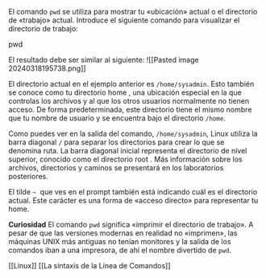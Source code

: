 El comando `pwd` se utiliza para mostrar tu «ubicación» actual o el directorio de «trabajo» actual. Introduce el siguiente comando para visualizar el directorio de trabajo:

pwd

El resultado debe ser similar al siguiente:
![[Pasted image 20240318195738.png]]

El directorio actual en el ejemplo anterior es `/home/sysadmin`. Esto también se conoce como tu directorio home , una ubicación especial en la que controlas los archivos y al que los otros usuarios normalmente no tienen acceso. De forma predeterminada, este directorio tiene el mismo nombre que tu nombre de usuario y se encuentra bajo el directorio `/home`.

Como puedes ver en la salida del comando, `/home/sysadmin`, Linux utiliza la barra diagonal `/` para separar los directorios para crear lo que se denomina ruta. La barra diagonal inicial representa el directorio de nivel superior, conocido como el directorio root . Más información sobre los archivos, directorios y caminos se presentará en los laboratorios posteriores.

El tilde `~`  que ves en el prompt también está indicando cuál es el directorio actual. Este carácter es una forma de «acceso directo» para representar tu home.

**Curiosidad**
El comando `pwd` significa «imprimir el directorio de trabajo». A pesar de que las versiones modernas en realidad no «imprimen», las máquinas UNIX más antiguas no tenían monitores y la salida de los comandos iban a una impresora, de ahí el nombre divertido de `pwd`.

[[Linux]]
[[La sintaxis de la Línea de Comandos]]